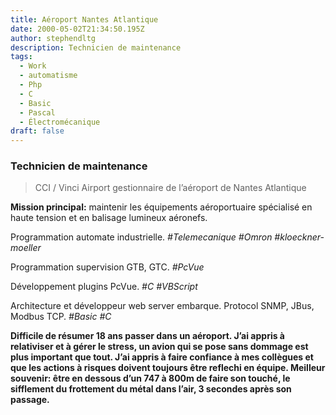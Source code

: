 ```yaml
---
title: Aéroport Nantes Atlantique
date: 2000-05-02T21:34:50.195Z
author: stephendltg
description: Technicien de maintenance
tags:
  - Work
  - automatisme
  - Php
  - C
  - Basic
  - Pascal
  - Électromécanique
draft: false
---
```

### Technicien de maintenance

> CCI / Vinci Airport gestionnaire de l’aéroport de Nantes Atlantique

**Mission principal:** maintenir les équipements aéroportuaire spécialisé en haute tension et en balisage lumineux aéronefs.

Programmation automate industrielle. *\#Telemecanique #Omron #kloeckner-moeller*

Programmation supervision GTB, GTC. *\#PcVue*

Développement plugins PcVue. *\#C #VBScript*

Architecture et développeur web server embarque. Protocol SNMP, JBus, Modbus TCP. *\#Basic #C*

**Difficile de résumer 18 ans passer dans un aéroport. J’ai appris à relativiser et à gérer le stress, un avion qui se pose sans dommage est plus important que tout. J’ai appris à faire confiance à mes collègues et que les actions à risques doivent toujours être reflechi en équipe. Meilleur souvenir: être en dessous d’un 747 à 800m de faire son touché, le sifflement du frottement du métal dans l’air, 3 secondes après son passage.**